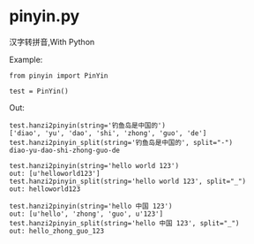 pinyin.py
=========

汉字转拼音,With Python


Example:

    from pinyin import PinYin

    test = PinYin()

Out:

    test.hanzi2pinyin(string='钓鱼岛是中国的')
    ['diao', 'yu', 'dao', 'shi', 'zhong', 'guo', 'de']
    test.hanzi2pinyin_split(string='钓鱼岛是中国的', split="-")
    diao-yu-dao-shi-zhong-guo-de

    test.hanzi2pinyin(string='hello world 123')
    out: [u'helloworld123']
    test.hanzi2pinyin_split(string='hello world 123', split="_")
    out: helloworld123

    test.hanzi2pinyin(string='hello 中国 123')
    out: [u'hello', 'zhong', 'guo', u'123']
    test.hanzi2pinyin_split(string='hello 中国 123', split="_")
    out: hello_zhong_guo_123
